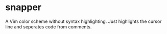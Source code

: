 # snapper

A Vim color scheme without syntax highlighting. Just highlights the cursor line and seperates code from comments.
